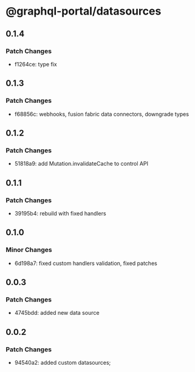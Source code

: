 # @graphql-portal/datasources

## 0.1.4

### Patch Changes

- f1264ce: type fix

## 0.1.3

### Patch Changes

- f68856c: webhooks, fusion fabric data connectors, downgrade types

## 0.1.2

### Patch Changes

- 51818a9: add Mutation.invalidateCache to control API

## 0.1.1

### Patch Changes

- 39195b4: rebuild with fixed handlers

## 0.1.0

### Minor Changes

- 6d198a7: fixed custom handlers validation, fixed patches

## 0.0.3

### Patch Changes

- 4745bdd: added new data source

## 0.0.2

### Patch Changes

- 94540a2: added custom datasources;
